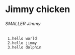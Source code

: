 # Jimmy chicken

###### SMALLER Jimmy

```
 1.hello world  
 2.hello jimmy  
 3.hello dolphin  
```
